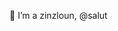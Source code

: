 👋 I’m a zinzloun, @salut


<!---
zinzloun/zinzloun is a ✨ special ✨ repository because its `README.md` (this file) appears on your GitHub profile.
You can click the Preview link to take a look at your changes.
--->
